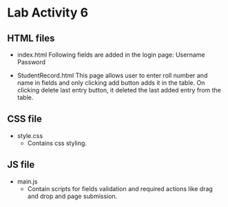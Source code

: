 # Lab Activity 6

## HTML files
- index.html
    Following fields are added in the login page:
    	Username
    	Password 

- StudentRecord.html
    This page allows user to enter roll number and name in fields and only clicking add button adds it in the table.
    On clicking delete last entry button, it deleted the last added entry from the table.

## CSS file
- style.css
    - Contains css styling.

## JS file
- main.js
    - Contain scripts for fields validation and required actions like drag and drop and page submission.

